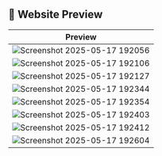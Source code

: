 ## 📸 Website Preview

| Preview |
|:------:|
| ![Screenshot 2025-05-17 192056](https://github.com/user-attachments/assets/b60e7c05-c4fd-4d68-b917-614611c94ca3)|
|![Screenshot 2025-05-17 192106](https://github.com/user-attachments/assets/bbc86555-ea61-4af7-948c-8cdda6e477d5)|
|![Screenshot 2025-05-17 192127](https://github.com/user-attachments/assets/b152c00c-2ad0-4b63-a042-c67518fd8ab1)|
|![Screenshot 2025-05-17 192344](https://github.com/user-attachments/assets/5243d82a-690f-4d5e-b1c1-70a5e1796414)|
|![Screenshot 2025-05-17 192354](https://github.com/user-attachments/assets/6b8a0c62-c698-4c16-a493-1938fb26c7a1)|
|![Screenshot 2025-05-17 192403](https://github.com/user-attachments/assets/ba2fd2a6-8b7e-4468-a0ac-8bdc043c3eba)|
|![Screenshot 2025-05-17 192412](https://github.com/user-attachments/assets/ee72e6da-b853-4dc5-a6b3-74ed890a3d9a)|
|![Screenshot 2025-05-17 192604](https://github.com/user-attachments/assets/6677cb1d-e0f3-45be-bd4b-67e3466a857b)|
